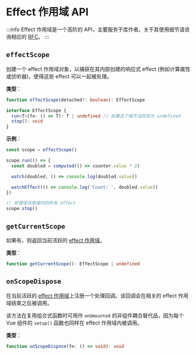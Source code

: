 # Effect 作用域 API <Badge text="3.2+" />

:::info
Effect 作用域是一个高阶的 API，主要服务于库作者。关于其使用细节请咨询相应的 [RFC](https://github.com/vuejs/rfcs/blob/master/active-rfcs/0041-reactivity-effect-scope.md)。
:::

## `effectScope`

创建一个 effect 作用域对象，以捕获在其内部创建的响应式 effect (例如计算属性或侦听器)，使得这些 effect 可以一起被处理。

**类型**：

```ts
function effectScope(detached?: boolean): EffectScope

interface EffectScope {
  run<T>(fn: () => T): T | undefined // 如果这个域不活跃则为 undefined
  stop(): void
}
```

**示例**：

```js
const scope = effectScope()

scope.run(() => {
  const doubled = computed(() => counter.value * 2)

  watch(doubled, () => console.log(doubled.value))

  watchEffect(() => console.log('Count: ', doubled.value))
})

// 处理该作用域内的所有 effect
scope.stop()
```

## `getCurrentScope`

如果有，则返回当前活跃的 [effect 作用域](#effectscope)。

**类型**：

```ts
function getCurrentScope(): EffectScope | undefined
```

## `onScopeDispose`

在当前活跃的 [effect 作用域](#effectscope)上注册一个处理回调。该回调会在相关的 effect 作用域结束之后被调用。

该方法在复用组合式函数时可用作 `onUmounted` 的非组件耦合替代品，因为每个 Vue 组件的 `setup()` 函数也同样在 effect 作用域内被调用。

**类型**：

```ts
function onScopeDispose(fn: () => void): void
```
